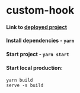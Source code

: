 # custom-hook

#### Link to [deployed project](https://anton-sn.github.io/custom-hook/)

#### Install dependencies - `yarn`
#### Start project - `yarn start`
#### Start local production:
    yarn build
    serve -s build
